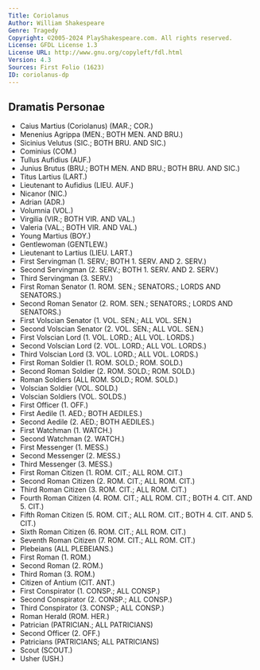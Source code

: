 ```yaml
---
Title: Coriolanus
Author: William Shakespeare
Genre: Tragedy
Copyright: ©2005-2024 PlayShakespeare.com. All rights reserved.
License: GFDL License 1.3
License URL: http://www.gnu.org/copyleft/fdl.html
Version: 4.3
Sources: First Folio (1623)
ID: coriolanus-dp
---
```


## Dramatis Personae


- Caius Martius (Coriolanus) (MAR.; COR.)
- Menenius Agrippa (MEN.; BOTH MEN. AND BRU.)
- Sicinius Velutus (SIC.; BOTH BRU. AND SIC.)
- Cominius (COM.)
- Tullus Aufidius (AUF.)
- Junius Brutus (BRU.; BOTH MEN. AND BRU.; BOTH BRU. AND SIC.)
- Titus Lartius (LART.)
- Lieutenant to Aufidius (LIEU. AUF.)
- Nicanor (NIC.)
- Adrian (ADR.)
- Volumnia (VOL.)
- Virgilia (VIR.; BOTH VIR. AND VAL.)
- Valeria (VAL.; BOTH VIR. AND VAL.)
- Young Martius (BOY.)
- Gentlewoman (GENTLEW.)
- Lieutenant to Lartius (LIEU. LART.)
- First Servingman (1. SERV.; BOTH 1. SERV. AND 2. SERV.)
- Second Servingman (2. SERV.; BOTH 1. SERV. AND 2. SERV.)
- Third Servingman (3. SERV.)
- First Roman Senator (1. ROM. SEN.; SENATORS.; LORDS AND SENATORS.)
- Second Roman Senator (2. ROM. SEN.; SENATORS.; LORDS AND SENATORS.)
- First Volscian Senator (1. VOL. SEN.; ALL VOL. SEN.)
- Second Volscian Senator (2. VOL. SEN.; ALL VOL. SEN.)
- First Volscian Lord (1. VOL. LORD.; ALL VOL. LORDS.)
- Second Volscian Lord (2. VOL. LORD.; ALL VOL. LORDS.)
- Third Volscian Lord (3. VOL. LORD.; ALL VOL. LORDS.)
- First Roman Soldier (1. ROM. SOLD.; ROM. SOLD.)
- Second Roman Soldier (2. ROM. SOLD.; ROM. SOLD.)
- Roman Soldiers (ALL ROM. SOLD.; ROM. SOLD.)
- Volscian Soldier (VOL. SOLD.)
- Volscian Soldiers (VOL. SOLDS.)
- First Officer (1. OFF.)
- First Aedile (1. AED.; BOTH AEDILES.)
- Second Aedile (2. AED.; BOTH AEDILES.)
- First Watchman (1. WATCH.)
- Second Watchman (2. WATCH.)
- First Messenger (1. MESS.)
- Second Messenger (2. MESS.)
- Third Messenger (3. MESS.)
- First Roman Citizen (1. ROM. CIT.; ALL ROM. CIT.)
- Second Roman Citizen (2. ROM. CIT.; ALL ROM. CIT.)
- Third Roman Citizen (3. ROM. CIT.; ALL ROM. CIT.)
- Fourth Roman Citizen (4. ROM. CIT.; ALL ROM. CIT.; BOTH 4. CIT. AND 5. CIT.)
- Fifth Roman Citizen (5. ROM. CIT.; ALL ROM. CIT.; BOTH 4. CIT. AND 5. CIT.)
- Sixth Roman Citizen (6. ROM. CIT.; ALL ROM. CIT.)
- Seventh Roman Citizen (7. ROM. CIT.; ALL ROM. CIT.)
- Plebeians (ALL PLEBEIANS.)
- First Roman (1. ROM.)
- Second Roman (2. ROM.)
- Third Roman (3. ROM.)
- Citizen of Antium (CIT. ANT.)
- First Conspirator (1. CONSP.; ALL CONSP.)
- Second Conspirator (2. CONSP.; ALL CONSP.)
- Third Conspirator (3. CONSP.; ALL CONSP.)
- Roman Herald (ROM. HER.)
- Patrician (PATRICIAN.; ALL PATRICIANS)
- Second Officer (2. OFF.)
- Patricians (PATRICIANS; ALL PATRICIANS)
- Scout (SCOUT.)
- Usher (USH.)
